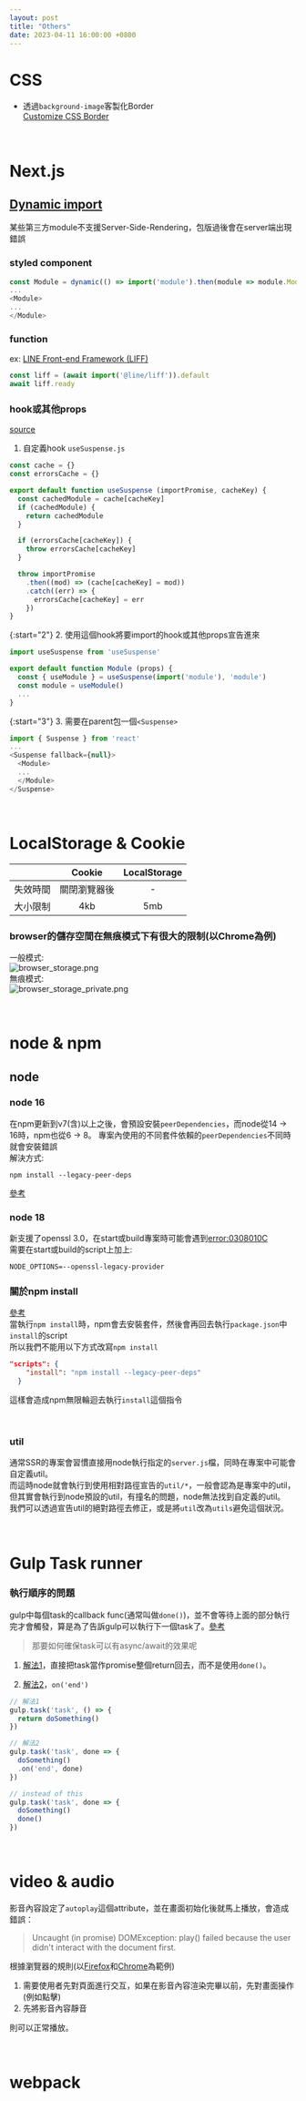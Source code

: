 ```yaml
---
layout: post
title: "Others"
date: 2023-04-11 16:00:00 +0800
---
```


# CSS 

- 透過`background-image`客製化Border  
[Customize CSS Border](https://kovart.github.io/dashed-border-generator/)

<br>

# Next.js

## [Dynamic import](https://nextjs.org/docs/advanced-features/dynamic-import)

某些第三方module不支援Server-Side-Rendering，包版過後會在server端出現錯誤

### styled component
```js
const Module = dynamic(() => import('module').then(module => module.Module), { ssr: false })
...
<Module>
...
</Module>
```

### function
ex: [LINE Front-end Framework (LIFF)](https://reurl.cc/qZallN)
```js
const liff = (await import('@line/liff')).default
await liff.ready
```

### hook或其他props
[source](https://stackoverflow.com/questions/63126355/loading-react-hooks-using-dynamic-imports/63438354#63438354)

1. 自定義hook `useSuspense.js`

```js
const cache = {}
const errorsCache = {}

export default function useSuspense (importPromise, cacheKey) {
  const cachedModule = cache[cacheKey]
  if (cachedModule) {
    return cachedModule
  }

  if (errorsCache[cacheKey]) {
    throw errorsCache[cacheKey]
  }

  throw importPromise
    .then((mod) => (cache[cacheKey] = mod))
    .catch((err) => {
      errorsCache[cacheKey] = err
    })
}
```  

{:start="2"}
2. 使用這個hook將要import的hook或其他props宣告進來  

```js
import useSuspense from 'useSuspense'

export default function Module (props) {
  const { useModule } = useSuspense(import('module'), 'module')
  const module = useModule()
  ...
}
```

{:start="3"}
3. 需要在parent包一個`<Suspense>`

```js
import { Suspense } from 'react'
...
<Suspense fallback={null}>
  <Module>
  ...
  </Module>
</Suspense>
```

<br>

# LocalStorage & Cookie

|  | Cookie | LocalStorage |
| :------: | :------: | :------: |
| 失效時間 | 關閉瀏覽器後 | - |
| 大小限制 | 4kb | 5mb |

### browser的儲存空間在無痕模式下有很大的限制(以Chrome為例)

一般模式:  
![browser_storage.png](/assets/browser_storage.png)  
無痕模式:  
![browser_storage_private.png](/assets/browser_storage_private.png)

<br>

# node & npm

## node

### node 16
在npm更新到v7(含)以上之後，會預設安裝`peerDependencies`，而node從14 -> 16時，npm也從6 -> 8。
專案內使用的不同套件依賴的`peerDependencies`不同時就會安裝錯誤  
解決方式:
```
npm install --legacy-peer-deps
```
[參考](https://blog.poychang.net/npm-install-with-legacy-peer-deps/)

### node 18
新支援了openssl 3.0，在start或build專案時可能會遇到[error:0308010C](https://bobbyhadz.com/blog/react-error-digital-envelope-routines-unsupported)  
需要在start或build的script上加上:
```
NODE_OPTIONS=--openssl-legacy-provider
```

### 關於npm install
[參考](https://stackoverflow.com/a/53311374)  
當執行`npm install`時，npm會去安裝套件，然後會再回去執行`package.json`中`install`的script  
所以我們不能用以下方式改寫`npm install`
```json
"scripts": {
    "install": "npm install --legacy-peer-deps"
  }
```
這樣會造成npm無限輪迴去執行`install`這個指令

<br>

### util

通常SSR的專案會習慣直接用node執行指定的`server.js`檔，同時在專案中可能會自定義util。  
而這時node就會執行到使用相對路徑宣告的`util/*`，一般會認為是專案中的util，但其實會執行到node預設的util，有撞名的問題，node無法找到自定義的util。  
我們可以透過宣告util的絕對路徑去修正，或是將`util`改為`utils`避免這個狀況。

<br>

# Gulp Task runner

### 執行順序的問題
 
gulp中每個task的callback func(通常叫做`done()`)，並不會等待上面的部分執行完才會觸發，算是為了告訴gulp可以執行下一個task了。[參考](https://stackoverflow.com/a/29695977)   

> 那要如何確保task可以有async/await的效果呢

1. [解法1](https://stackoverflow.com/a/70886817)，直接把task當作promise整個return回去，而不是使用`done()`。

2. [解法2](https://stackoverflow.com/a/57366865)，`on('end')`

```js
// 解法1
gulp.task('task', () => {
  return doSomething()
})

// 解法2
gulp.task('task', done => {
  doSomething()
  .on('end', done)
})

// instead of this
gulp.task('task', done => {
  doSomething()
  done()
})
```


<br>

# video & audio

影音內容設定了`autoplay`這個attribute，並在畫面初始化後就馬上播放，會造成錯誤：
> Uncaught (in promise) DOMException: play() failed because the user didn't interact with the document first.

根據瀏覽器的規則(以[Firefox](https://developer.mozilla.org/en-US/docs/Web/Media/Autoplay_guide)和[Chrome](https://developer.chrome.com/blog/autoplay/)為範例)  
1. 需要使用者先對頁面進行交互，如果在影音內容渲染完畢以前，先對畫面操作(例如點擊)
2. 先將影音內容靜音  

則可以正常播放。

<br>

# webpack

<br>
